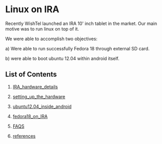 Linux on IRA
============

Recently WishTel launched an IRA 10' inch tablet in the market. Our main motive was to run linux on top of it.

We were able to accomplish two objectives:

a) Were able to run successfully Fedora 18 through external SD card.

b) were able to boot ubuntu 12.04 within android itself.


List of Contents
----------------

1) [IRA_hardware_details]

2) [setting_up_the_hardware]

3) [ubuntu12.04_inside_android]

4) [fedora18_on_IRA]

5) [FAQS]

6) [references]


[IRA_hardware_details]: https://github.com/clickeriitb/ubuntuonira/blob/master/IRA_hardware_details.md
[setting_up_the_hardware]: https://github.com/clickeriitb/ubuntuonira/blob/master/setting_up_the_hardware.md
[ubuntu12.04_inside_android]: https://github.com/clickeriitb/ubuntuonira/blob/master/ubuntu12.04_inside_android.md
[fedora18_on_IRA]: https://github.com/clickeriitb/ubuntuonira/blob/master/fedora18_on_IRA.md
[FAQS]: https://github.com/clickeriitb/ubuntuonira/blob/master/FAQS.md
[references]: https://github.com/clickeriitb/ubuntuonira/blob/master/references.md


